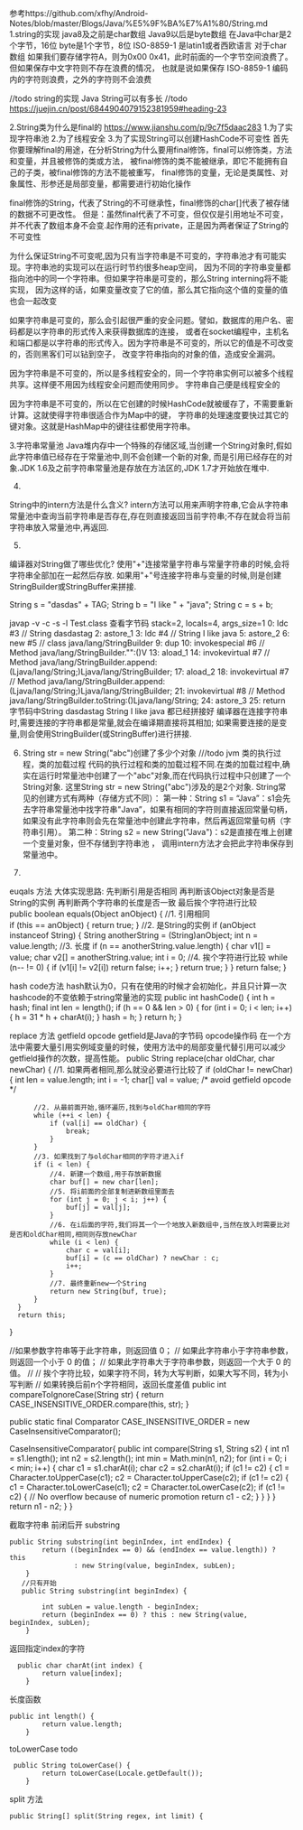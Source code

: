 参考https://github.com/xfhy/Android-Notes/blob/master/Blogs/Java/%E5%9F%BA%E7%A1%80/String.md
1.string的实现
  java8及之前是char数组
  Java9以后是byte数组
  在Java中char是2个字节，16位   byte是1个字节，8位
  ISO-8859-1 是latin1或者西欧语言
  对于char数组 如果我们要存储字符A，则为0x00 0x41，此时前面的一个字节空间浪费了。但如果保存中文字符则不存在浪费的情况，
  也就是说如果保存 ISO-8859-1 编码内的字符则浪费，之外的字符则不会浪费

//todo string的实现
Java String可以有多长   //todo
https://juejin.cn/post/6844904079152381959#heading-23

2.String类为什么是final的   https://www.jianshu.com/p/9c7f5daac283
  1.为了实现字符串池
  2.为了线程安全
  3.为了实现String可以创建HashCode不可变性 
  首先你要理解final的用途，在分析String为什么要用final修饰，final可以修饰类，方法和变量，并且被修饰的类或方法，
  被final修饰的类不能被继承，即它不能拥有自己的子类，被final修饰的方法不能被重写， 
  final修饰的变量，无论是类属性、对象属性、形参还是局部变量，都需要进行初始化操作
  
  final修饰的String，代表了String的不可继承性，final修饰的char[]代表了被存储的数据不可更改性。
  但是：虽然final代表了不可变，但仅仅是引用地址不可变，并不代表了数组本身不会变.起作用的还有private，正是因为两者保证了String的不可变性
  
  为什么保证String不可变呢,因为只有当字符串是不可变的，字符串池才有可能实现。字符串池的实现可以在运行时节约很多heap空间，
  因为不同的字符串变量都指向池中的同一个字符串。但如果字符串是可变的，那么String interning将不能实现，
  因为这样的话，如果变量改变了它的值，那么其它指向这个值的变量的值也会一起改变
  
  如果字符串是可变的，那么会引起很严重的安全问题。譬如，数据库的用户名、密码都是以字符串的形式传入来获得数据库的连接，
  或者在socket编程中，主机名和端口都是以字符串的形式传入。因为字符串是不可变的，所以它的值是不可改变的，否则黑客们可以钻到空子，
  改变字符串指向的对象的值，造成安全漏洞。
  
  因为字符串是不可变的，所以是多线程安全的，同一个字符串实例可以被多个线程共享。这样便不用因为线程安全问题而使用同步。
  字符串自己便是线程安全的
  
  因为字符串是不可变的，所以在它创建的时候HashCode就被缓存了，不需要重新计算。这就使得字符串很适合作为Map中的键，
  字符串的处理速度要快过其它的键对象。这就是HashMap中的键往往都使用字符串。
  
  
3.字符串常量池
  Java堆内存中一个特殊的存储区域,当创建一个String对象时,假如此字符串值已经存在于常量池中,则不会创建一个新的对象,
  而是引用已经存在的对象.JDK 1.6及之前字符串常量池是存放在方法区的,JDK 1.7才开始放在堆中. 
  
4.
  String中的intern方法是什么含义?
  intern方法可以用来声明字符串,它会从字符串常量池中查询当前字符串是否存在,存在则直接返回当前字符串;不存在就会将当前字符串放入常量池中,再返回.
  
5.
  编译器对String做了哪些优化?
  使用"+"连接常量字符串与常量字符串的时候,会将字符串全部加在一起然后存放. 如果用"+"号连接字符串与变量的时候,则是创建StringBuilder或StringBuffer来拼接.
  
  
   String s = "dasdas" + TAG;
   String b = "I like " + "java";
   String c = s + b;    
  
   javap -v -c -s -l Test.class 查看字节码
    stack=2, locals=4, args_size=1
            0: ldc           #3                  // String dasdastag
            2: astore_1
            3: ldc           #4                  // String I like java
            5: astore_2
            6: new           #5                  // class java/lang/StringBuilder
            9: dup
           10: invokespecial #6                  // Method java/lang/StringBuilder."<init>":()V
           13: aload_1
           14: invokevirtual #7                  // Method java/lang/StringBuilder.append:(Ljava/lang/String;)Ljava/lang/StringBuilder;
           17: aload_2
           18: invokevirtual #7                  // Method java/lang/StringBuilder.append:(Ljava/lang/String;)Ljava/lang/StringBuilder;
           21: invokevirtual #8                  // Method java/lang/StringBuilder.toString:()Ljava/lang/String;
           24: astore_3
           25: return
   字节码中String dasdastag   String I like java   都已经拼接好
   编译器在连接字符串时,需要连接的字符串都是常量,就会在编译期直接将其相加;
   如果需要连接的是变量,则会使用StringBuilder(或StringBuffer)进行拼接.
   
6.  String str = new String("abc")创建了多少个对象
  ///todo jvm  类的执行过程，类的加载过程
  代码的执行过程和类的加载过程不同.在类的加载过程中,确实在运行时常量池中创建了一个"abc"对象,而在代码执行过程中只创建了一个String对象.
  这里String str = new String("abc")涉及的是2个对象. 
  String常见的创建方式有两种（存储方式不同）：
  第一种：String s1 = “Java”：s1会先去字符串常量池中找字符串"Java”，如果有相同的字符则直接返回常量句柄，
     如果没有此字符串则会先在常量池中创建此字符串，然后再返回常量句柄（字符串引用）。
  第二种：String s2 = new String("Java")：s2是直接在堆上创建一个变量对象，但不存储到字符串池 ，
     调用intern方法才会把此字符串保存到常量池中。
  
7.
  euqals 方法
  大体实现思路:
  先判断引用是否相同
  再判断该Object对象是否是String的实例
  再判断两个字符串的长度是否一致
  最后挨个字符进行比较   
  public boolean equals(Object anObject) {
      //1. 引用相同  
      if (this == anObject) {
          return true;
      }
      //2. 是String的实例
      if (anObject instanceof String) {
          String anotherString = (String)anObject;
          int n = value.length;
          //3. 长度
          if (n == anotherString.value.length) {
              char v1[] = value;
              char v2[] = anotherString.value;
              int i = 0;
              //4. 挨个字符进行比较
              while (n-- != 0) {
                  if (v1[i] != v2[i])
                      return false;
                  i++;
              }
              return true;
          }
      }
      return false;
  }
  
  
  hash code方法
  hash默认为0，只有在使用的时候才会初始化，并且只计算一次    hashcode的不变依赖于string常量池的实现
  public int hashCode() {
          int h = hash;
          final int len = length();
          if (h == 0 && len > 0) {
              for (int i = 0; i < len; i++) {
                  h = 31 * h + charAt(i);
              }
              hash = h;
          }
          return h;
      }
 
 
  replace 方法
  getfield opcode  getfield是Java的字节码  opcode操作码
  在一个方法中需要大量引用实例域变量的时候，使用方法中的局部变量代替引用可以减少getfield操作的次数，提高性能。
  public String replace(char oldChar, char newChar) {
      //1. 如果两者相同,那么就没必要进行比较了
      if (oldChar != newChar) {
          int len = value.length;
          int i = -1;
          char[] val = value; /* avoid getfield opcode */
  
          //2. 从最前面开始,循环遍历,找到与oldChar相同的字符
          while (++i < len) {
              if (val[i] == oldChar) {
                  break;
              }
          }
          //3. 如果找到了与oldChar相同的字符才进入if
          if (i < len) {
              //4. 新建一个数组,用于存放新数据
              char buf[] = new char[len];
              //5. 将i前面的全部复制进新数组里面去
              for (int j = 0; j < i; j++) {
                  buf[j] = val[j];
              }
              //6. 在i后面的字符,我们将其一个一个地放入新数组中,当然在放入时需要比对是否和oldChar相同,相同则存放newChar
              while (i < len) {
                  char c = val[i];
                  buf[i] = (c == oldChar) ? newChar : c;
                  i++;
              }
              //7. 最终重新new一个String
              return new String(buf, true);
          }
      }
      return this;
  }
  
  
  //如果参数字符串等于此字符串，则返回值 0；
  //  如果此字符串小于字符串参数，则返回一个小于 0 的值；
  //  如果此字符串大于字符串参数，则返回一个大于 0 的值。
  //
  // 挨个字符比较，如果字符不同，转为大写判断，如果大写不同，转为小写判断
  //  如果转换后前n个字符相同，返回长度差值
  public int compareToIgnoreCase(String str) {
          return CASE_INSENSITIVE_ORDER.compare(this, str);
      }
      
  public static final Comparator<String> CASE_INSENSITIVE_ORDER
                                           = new CaseInsensitiveComparator();  
                                           
  CaseInsensitiveComparator{
     public int compare(String s1, String s2) {
                 int n1 = s1.length();
                 int n2 = s2.length();
                 int min = Math.min(n1, n2);
                 for (int i = 0; i < min; i++) {
                     char c1 = s1.charAt(i);
                     char c2 = s2.charAt(i);
                     if (c1 != c2) {
                         c1 = Character.toUpperCase(c1);
                         c2 = Character.toUpperCase(c2);
                         if (c1 != c2) {
                             c1 = Character.toLowerCase(c1);
                             c2 = Character.toLowerCase(c2);
                             if (c1 != c2) {
                                 // No overflow because of numeric promotion
                                 return c1 - c2;
                             }
                         }
                     }
                 }
                 return n1 - n2;
             }
  }                                         


截取字符串  前闭后开
substring
```
public String substring(int beginIndex, int endIndex) {
        return ((beginIndex == 0) && (endIndex == value.length)) ? this
                : new String(value, beginIndex, subLen);
    }
   //只有开始 
   public String substring(int beginIndex) {

        int subLen = value.length - beginIndex;
        return (beginIndex == 0) ? this : new String(value, beginIndex, subLen);
    }    
```


返回指定index的字符
```
  public char charAt(int index) {
        return value[index];
    }
```

长度函数
```
public int length() {
        return value.length;
    }
```

toLowerCase  todo
```
 public String toLowerCase() {
        return toLowerCase(Locale.getDefault());
    }
```

split 方法
```
public String[] split(String regex, int limit) {
```

